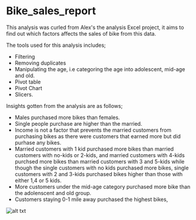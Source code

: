 # Bike_sales_report


This analysis was curled from Alex's the analysis Excel project, it aims to find out which factors affects the sales of bike from this data.

The tools used for this analysis includes;
- Filtering
- Removing duplicates
- Manipulating the age, i.e  categoring the age into adolescent, mid-age and old.
- Pivot table
- Pivot Chart
- Slicers.

Insights gotten from the analysis are as follows;
- Males purchased more bikes than females.
- Single people purchase are higher than the married.
- Income is not a factor that prevents the married customers from purchasing  bikes as there were customers that earned more but did purhase any bikes.
- Married customers with 1 kid purchased more bikes than married customers with no-kids or 2-kids, and married customers with 4-kids purchsed more bikes than married customers with 3 and 5-kids while though the single customers with no kids purchased more bikes, single customers with 2 and 3-kids purchased bikes higher than those with either 1,4 or 5 kids.
- More customers under the mid-age category purchased more bike than the adolenscent and old group.
- Customers staying 0-1 mile away purchased the highest bikes,


![alt txt](https://github.com/ju-li4et/Bike_sales_report/blob/main/Bike%20sales.png)
